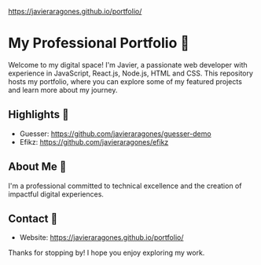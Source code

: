 https://javieraragones.github.io/portfolio/

# My Professional Portfolio 🚀

Welcome to my digital space! I'm Javier, a passionate web developer with experience in JavaScript, React.js, Node.js, HTML and CSS. This repository hosts my portfolio, where you can explore some of my featured projects and learn more about my journey.

## Highlights 🌟
- Guesser: https://github.com/javieraragones/guesser-demo
- Efikz: https://github.com/javieraragones/efikz

## About Me 💼
I'm a professional committed to technical excellence and the creation of impactful digital experiences.

## Contact 📧
- Website: https://javieraragones.github.io/portfolio/

Thanks for stopping by! I hope you enjoy exploring my work.

